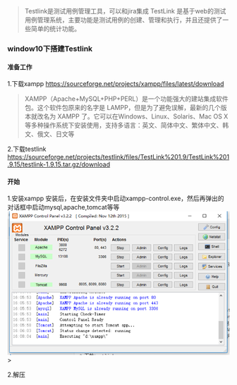 > Testlink是测试用例管理工具，可以和jira集成
> TestLink 是基于web的测试用例管理系统，主要功能是测试用例的创建、管理和执行，并且还提供了一些简单的统计功能。

### window10下搭建Testlink

#### 准备工作

1.下载xampp
[https:\/\/sourceforge.net\/projects\/xampp\/files\/latest\/download](https://sourceforge.net/projects/xampp/files/latest/download)

> XAMPP（Apache+MySQL+PHP+PERL）是一个功能强大的建站集成软件包。这个软件包原来的名字是 LAMPP，但是为了避免误解，最新的几个版本就改名为 XAMPP 了。它可以在Windows、Linux、Solaris、Mac OS X 等多种操作系统下安装使用，支持多语言：英文、简体中文、繁体中文、韩文、俄文、日文等

2.下载testlink
[https:\/\/sourceforge.net\/projects\/testlink\/files\/TestLink%201.9\/TestLink%201.9.15\/testlink-1.9.15.tar.gz\/download](https://sourceforge.net/projects/testlink/files/TestLink%201.9/TestLink%201.9.15/testlink-1.9.15.tar.gz/download)

#### 开始

1.安装xampp
安装后，在安装文件夹中启动xampp-control.exe，然后再弹出的对话框中启动mysql,apache,tomcat等等
![](/assets/QQ截图20160921164926.png)>

2.解压
